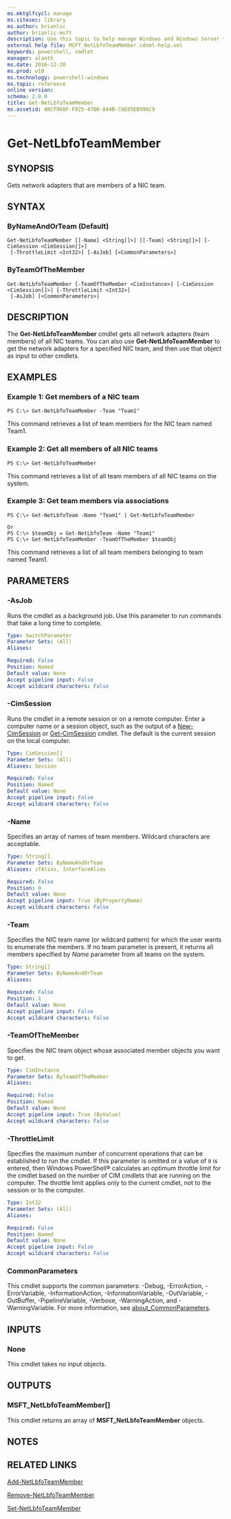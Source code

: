 ```yaml
---
ms.mktglfcycl: manage
ms.sitesec: library
ms.author: brianlic
author: brianlic-msft
description: Use this topic to help manage Windows and Windows Server technologies with Windows PowerShell.
external help file: MSFT_NetLbfoTeamMember.cdxml-help.xml
keywords: powershell, cmdlet
manager: alanth
ms.date: 2016-12-20
ms.prod: w10
ms.technology: powershell-windows
ms.topic: reference
online version: 
schema: 2.0.0
title: Get-NetLbfoTeamMember
ms.assetid: ABCF968F-F925-47B0-844B-C6E05EB996C9
---
```


# Get-NetLbfoTeamMember

## SYNOPSIS
Gets network adapters that are members of a NIC team.

## SYNTAX

### ByNameAndOrTeam (Default)
```
Get-NetLbfoTeamMember [[-Name] <String[]>] [[-Team] <String[]>] [-CimSession <CimSession[]>]
 [-ThrottleLimit <Int32>] [-AsJob] [<CommonParameters>]
```

### ByTeamOfTheMember
```
Get-NetLbfoTeamMember [-TeamOfTheMember <CimInstance>] [-CimSession <CimSession[]>] [-ThrottleLimit <Int32>]
 [-AsJob] [<CommonParameters>]
```

## DESCRIPTION
The **Get-NetLbfoTeamMember** cmdlet gets all network adapters (team members) of all NIC teams.
You can also use **Get-NetLbfoTeamMember** to get the network adapters for a specified NIC team, and then use that object as input to other cmdlets.

## EXAMPLES

### Example 1: Get members of a NIC team
```
PS C:\> Get-NetLbfoTeamMember -Team "Team1"
```

This command retrieves a list of team members for the NIC team named Team1.

### Example 2: Get all members of all NIC teams
```
PS C:\> Get-NetLbfoTeamMember
```

This command retrieves a list of all team members of all NIC teams on the system.

### Example 3: Get team members via associations
```
PS C:\> Get-NetLbfoTeam -Name "Team1" | Get-NetLbfoTeamMember

Or
PS C:\> $teamObj = Get-NetLbfoTeam -Name "Team1"
PS C:\> Get-NetLbfoTeamMember -TeamOfTheMember $teamObj
```

This command retrieves a list of all team members belonging to team named Team1.

## PARAMETERS

### -AsJob
Runs the cmdlet as a background job. Use this parameter to run commands that take a long time to complete.

```yaml
Type: SwitchParameter
Parameter Sets: (All)
Aliases: 

Required: False
Position: Named
Default value: None
Accept pipeline input: False
Accept wildcard characters: False
```

### -CimSession
Runs the cmdlet in a remote session or on a remote computer.
Enter a computer name or a session object, such as the output of a [New-CimSession](http://go.microsoft.com/fwlink/p/?LinkId=227967) or [Get-CimSession](http://go.microsoft.com/fwlink/p/?LinkId=227966) cmdlet.
The default is the current session on the local computer.

```yaml
Type: CimSession[]
Parameter Sets: (All)
Aliases: Session

Required: False
Position: Named
Default value: None
Accept pipeline input: False
Accept wildcard characters: False
```

### -Name
Specifies an array of names of team members.
Wildcard characters are acceptable.

```yaml
Type: String[]
Parameter Sets: ByNameAndOrTeam
Aliases: ifAlias, InterfaceAlias

Required: False
Position: 0
Default value: None
Accept pipeline input: True (ByPropertyName)
Accept wildcard characters: False
```

### -Team
Specifies the NIC team name (or wildcard pattern) for which the user wants to enumerate the members.
If no team parameter is present, it returns all members specified by *Name* parameter from all teams on the system.

```yaml
Type: String[]
Parameter Sets: ByNameAndOrTeam
Aliases: 

Required: False
Position: 1
Default value: None
Accept pipeline input: False
Accept wildcard characters: False
```

### -TeamOfTheMember
Specifies the NIC team object whose associated member objects you want to get.

```yaml
Type: CimInstance
Parameter Sets: ByTeamOfTheMember
Aliases: 

Required: False
Position: Named
Default value: None
Accept pipeline input: True (ByValue)
Accept wildcard characters: False
```

### -ThrottleLimit
Specifies the maximum number of concurrent operations that can be established to run the cmdlet.
If this parameter is omitted or a value of `0` is entered, then Windows PowerShell® calculates an optimum throttle limit for the cmdlet based on the number of CIM cmdlets that are running on the computer.
The throttle limit applies only to the current cmdlet, not to the session or to the computer.

```yaml
Type: Int32
Parameter Sets: (All)
Aliases: 

Required: False
Position: Named
Default value: None
Accept pipeline input: False
Accept wildcard characters: False
```

### CommonParameters
This cmdlet supports the common parameters: -Debug, -ErrorAction, -ErrorVariable, -InformationAction, -InformationVariable, -OutVariable, -OutBuffer, -PipelineVariable, -Verbose, -WarningAction, and -WarningVariable. For more information, see [about_CommonParameters](http://go.microsoft.com/fwlink/?LinkID=113216).

## INPUTS

### None
This cmdlet takes no input objects.

## OUTPUTS

### MSFT_NetLbfoTeamMember[]
This cmdlet returns an array of **MSFT_NetLbfoTeamMember** objects.

## NOTES

## RELATED LINKS

[Add-NetLbfoTeamMember](./Add-NetLbfoTeamMember.md)

[Remove-NetLbfoTeamMember](./Remove-NetLbfoTeamMember.md)

[Set-NetLbfoTeamMember](./Set-NetLbfoTeamMember.md)

